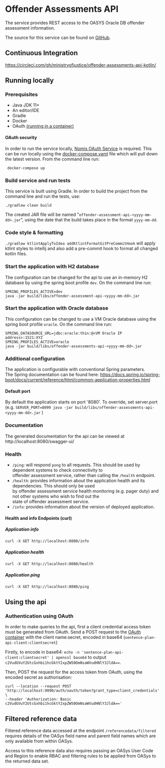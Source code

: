 # Offender Assessments API  
  
The service provides REST access to the OASYS Oracle DB offender assessment information.  
  
The source for this service can be found on [GitHub](https://github.com/ministryofjustice/offender-assessments-api-kotlin.git).  
  
  
## Continuous Integration  
https://circleci.com/gh/ministryofjustice/offender-assessments-api-kotlin/  
  
## Running locally  
  
### Prerequisites  
* Java JDK 11+  
* An editor/IDE
* Gradle  
* Docker  
* OAuth  [(running in a container)](#oauth-security)
  
#### OAuth security  
In order to run the service locally, [Nomis OAuth Service](https://github.com/ministryofjustice/nomis-oauth2-server/) is required. This can be run locally using the [docker-compose.yaml](docker-compose.yaml) file which will pull down the latest version.  From the command line run:
  
```
 docker-compose up 
```  
  
### Build service and run tests  
  
This service is built using Gradle. In order to build the project from the command line and run the tests, use:
```  
./gradlew clean build  
```  
The created JAR file will be named "`offender-assessment-api-<yyyy-mm-dd>.jar`", using the date that the build takes place in the format `yyyy-mm-dd`.  

### Code style & formatting
`./gradlew ktlintApplyToIdea addKtlintFormatGitPreCommitHook`
will apply ktlint styles to intellij and also add a pre-commit hook to format all changed kotlin files.

### Start the application with H2 database  
  
The configuration can be changed for the api to use an in-memory H2 database by using the spring boot profile `dev`. On the command line run:
  ```  
SPRING_PROFILES_ACTIVE=dev 
java -jar build/libs/offender-assessment-api-<yyyy-mm-dd>.jar  
```  
  
### Start the application with Oracle database  
This configuration can be changed to use a VM Oracle database using the spring boot profile `oracle`.  On the command line run:
  ```  
SPRING_DATASOURCE_URL=jdbc:oracle:thin:@<VM Oracle IP address>:1521:XYZ
SPRING_PROFILES_ACTIVE=oracle 
java -jar build/libs/offender-assessments-api-<yyyy-mm-dd>.jar  
```  
  
### Additional configuration  
The application is configurable with conventional Spring parameters.  
The Spring documentation can be found here: https://docs.spring.io/spring-boot/docs/current/reference/html/common-application-properties.html  
  
#### Default port  
By default the application starts on port '8080'.   To override, set server.port (e.g. `SERVER_PORT=8099 java -jar build/libs/offender-assessments-api-<yyyy-mm-dd>.jar` )  
  
### Documentation  
The generated documentation for the api can be viewed at http://localhost:8080/swagger-ui/  
  
### Health  
  
- `/ping`: will respond `pong` to all requests.  This should be used by dependent systems to check connectivity to   
offender assessment service, rather than calling the `/health` endpoint.  
- `/health`: provides information about the application health and its dependencies.  This should only be used  
by offender assessment service health monitoring (e.g. pager duty) and not other systems who wish to find out the   
state of offender assessment service.  
- `/info`: provides information about the version of deployed application.  
  
#### Health and info Endpoints (curl)  
  
##### Application info  
```  
curl -X GET http://localhost:8080/info  
```  
  
##### Application health  
```  
curl -X GET http://localhost:8080/health  
```  
  
##### Application ping  
```  
curl -X GET http://localhost:8080/ping  
```  
[comment]: <> (mention H2 console endpoint)

## Using the api  
  
### Authentication using OAuth
In order to make queries to the api, first a client credential access token must be generated from OAuth. Send a POST request to the [OAuth container](#oauth-security) with the client name:secret, encoded in base64 (`sentence-plan-api-client:clientsecret`)

Firstly, to encode in base64: `echo -n 'sentence-plan-api-client:clientsecret' | openssl base64` to output `c2VudGVuY2UtcGxhbi1hcGktY2xpZW50OmNsaWVudHNlY3JldA==`. 

 Then, POST the request for the access token from OAuth, using the encoded secret as authorisation:
 ```
 curl --location --request POST 'http://localhost:9090/auth/oauth/token?grant_type=client_credentials' \
 --header 'Authorization: Basic c2VudGVuY2UtcGxhbi1hcGktY2xpZW50OmNsaWVudHNlY3JldA=='
```

## Filtered reference data

Filtered reference data accessed at the endpoint `/referencedata/filtered` requires details of the OASys field name and parent field names which are only available from within OASys.

Access to this reference data also requires passing an OASys User Code and Region to enable RBAC and filtering rules to be applied from OASys to the returned data set.
